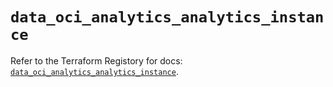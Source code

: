 # `data_oci_analytics_analytics_instance`

Refer to the Terraform Registory for docs: [`data_oci_analytics_analytics_instance`](https://registry.terraform.io/providers/oracle/oci/6.18.0/docs/data-sources/analytics_analytics_instance).

